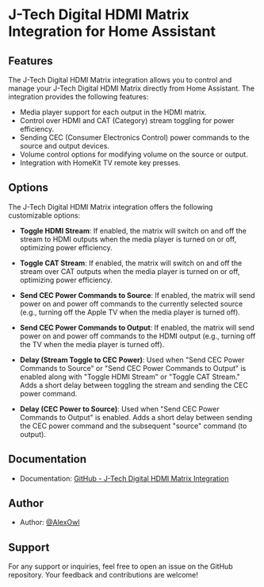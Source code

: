 # J-Tech Digital HDMI Matrix Integration for Home Assistant

## Features

The J-Tech Digital HDMI Matrix integration allows you to control and manage your J-Tech Digital HDMI Matrix directly from Home Assistant. The integration provides the following features:

- Media player support for each output in the HDMI matrix.
- Control over HDMI and CAT (Category) stream toggling for power efficiency.
- Sending CEC (Consumer Electronics Control) power commands to the source and output devices.
- Volume control options for modifying volume on the source or output.
- Integration with HomeKit TV remote key presses.

## Options

The J-Tech Digital HDMI Matrix integration offers the following customizable options:

- **Toggle HDMI Stream**: If enabled, the matrix will switch on and off the stream to HDMI outputs when the media player is turned on or off, optimizing power efficiency.

- **Toggle CAT Stream**: If enabled, the matrix will switch on and off the stream over CAT outputs when the media player is turned on or off, optimizing power efficiency.

- **Send CEC Power Commands to Source**: If enabled, the matrix will send power on and power off commands to the currently selected source (e.g., turning off the Apple TV when the media player is turned off).

- **Send CEC Power Commands to Output**: If enabled, the matrix will send power on and power off commands to the HDMI output (e.g., turning off the TV when the media player is turned off).

- **Delay (Stream Toggle to CEC Power)**: Used when "Send CEC Power Commands to Source" or "Send CEC Power Commands to Output" is enabled along with "Toggle HDMI Stream" or "Toggle CAT Stream." Adds a short delay between toggling the stream and sending the CEC power command.

- **Delay (CEC Power to Source)**: Used when "Send CEC Power Commands to Output" is enabled. Adds a short delay between sending the CEC power command and the subsequent "source" command (to output).

## Documentation

- Documentation: [GitHub - J-Tech Digital HDMI Matrix Integration](https://github.com/AlexOwl/jtechdigital-ha)

## Author

- Author: [@AlexOwl](https://github.com/AlexOwl)

## Support

For any support or inquiries, feel free to open an issue on the GitHub repository. Your feedback and contributions are welcome!
